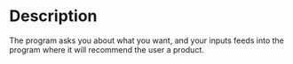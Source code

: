 # Description
The program asks you about what you want, and your inputs feeds into the program where it will recommend the user a product.
